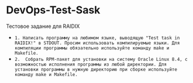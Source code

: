 # DevOps-Test-Sask
Тестовое задание для RAIDIX

* ```1.	Написать программу на любимом языке, выводящую "Test task in RAIDIX!" в STDOUT. Просим использовать компилируемые языки. Для компиляции программы обязательно используйте команду make и Makefile.```
* ```2.	 Собрать RPM-пакет для установки на систему Oracle Linux 8.4, с возможностью исполнения программы из любой директории. Для установки программы в нужную директорию при сборке используйте команду make и Makefile.```
